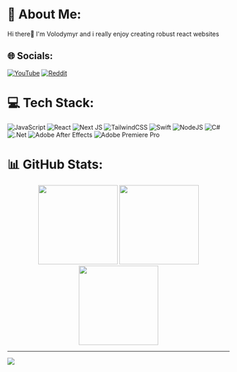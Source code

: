 # 💫 About Me:
Hi there👋 I'm Volodymyr and i really enjoy creating robust react websites


## 🌐 Socials:
[![YouTube](https://img.shields.io/badge/YouTube-%23FF0000.svg?logo=YouTube&logoColor=white)](https://youtube.com/@cselfyvfx) [![Reddit](https://img.shields.io/badge/Reddit-%23FF4500.svg?logo=Reddit&logoColor=white)](https://reddit.com/user/Cselfy1) 
# 💻 Tech Stack:
![JavaScript](https://img.shields.io/badge/javascript-%23323330.svg?style=for-the-badge&logo=javascript&logoColor=%23F7DF1E) ![React](https://img.shields.io/badge/react-%2320232a.svg?style=for-the-badge&logo=react&logoColor=%2361DAFB) ![Next JS](https://img.shields.io/badge/Next-black?style=for-the-badge&logo=next.js&logoColor=white) ![TailwindCSS](https://img.shields.io/badge/tailwindcss-%2338B2AC.svg?style=for-the-badge&logo=tailwind-css&logoColor=white) ![Swift](https://img.shields.io/badge/swift-F54A2A?style=for-the-badge&logo=swift&logoColor=white) ![NodeJS](https://img.shields.io/badge/node.js-6DA55F?style=for-the-badge&logo=node.js&logoColor=white) ![C#](https://img.shields.io/badge/c%23-%23239120.svg?style=for-the-badge&logo=csharp&logoColor=white) ![.Net](https://img.shields.io/badge/.NET-5C2D91?style=for-the-badge&logo=.net&logoColor=white) ![Adobe After Effects](https://img.shields.io/badge/Adobe%20After%20Effects-9999FF.svg?style=for-the-badge&logo=Adobe%20After%20Effects&logoColor=white) ![Adobe Premiere Pro](https://img.shields.io/badge/Adobe%20Premiere%20Pro-9999FF.svg?style=for-the-badge&logo=Adobe%20Premiere%20Pro&logoColor=white)
# 📊 GitHub Stats:
<div align="center">
  
  <img src="https://github-readme-stats.vercel.app/api?username=kyuuto09&theme=tokyonight&hide_border=false&include_all_commits=false&count_private=false" height="180"/>
  <img src="https://nirzak-streak-stats.vercel.app/?user=kyuuto09&theme=tokyonight&hide_border=false" height="180"/>

  <br/>

  <img src="https://github-readme-stats.vercel.app/api/top-langs/?username=kyuuto09&theme=tokyonight&hide_border=false&include_all_commits=false&count_private=false&layout=compact" height="180"/>

</div>


---
[![](https://visitcount.itsvg.in/api?id=kyuuto09&icon=5&color=12)](https://visitcount.itsvg.in)
